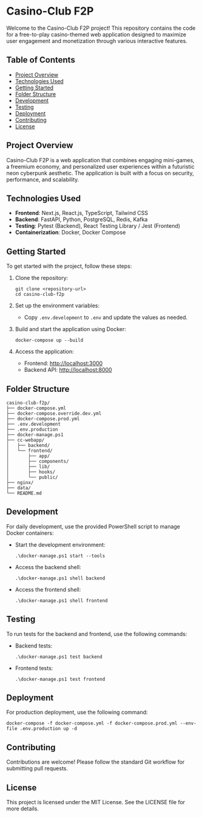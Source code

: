 # Casino-Club F2P

Welcome to the Casino-Club F2P project! This repository contains the code for a free-to-play casino-themed web application designed to maximize user engagement and monetization through various interactive features.

## Table of Contents

- [Project Overview](#project-overview)
- [Technologies Used](#technologies-used)
- [Getting Started](#getting-started)
- [Folder Structure](#folder-structure)
- [Development](#development)
- [Testing](#testing)
- [Deployment](#deployment)
- [Contributing](#contributing)
- [License](#license)

## Project Overview

Casino-Club F2P is a web application that combines engaging mini-games, a freemium economy, and personalized user experiences within a futuristic neon cyberpunk aesthetic. The application is built with a focus on security, performance, and scalability.

## Technologies Used

- **Frontend**: Next.js, React.js, TypeScript, Tailwind CSS
- **Backend**: FastAPI, Python, PostgreSQL, Redis, Kafka
- **Testing**: Pytest (Backend), React Testing Library / Jest (Frontend)
- **Containerization**: Docker, Docker Compose

## Getting Started

To get started with the project, follow these steps:

1. Clone the repository:
   ```
   git clone <repository-url>
   cd casino-club-f2p
   ```

2. Set up the environment variables:
   - Copy `.env.development` to `.env` and update the values as needed.

3. Build and start the application using Docker:
   ```
   docker-compose up --build
   ```

4. Access the application:
   - Frontend: [http://localhost:3000](http://localhost:3000)
   - Backend API: [http://localhost:8000](http://localhost:8000)

## Folder Structure

```
casino-club-f2p/
├── docker-compose.yml
├── docker-compose.override.dev.yml
├── docker-compose.prod.yml
├── .env.development
├── .env.production
├── docker-manage.ps1
├── cc-webapp/
│   ├── backend/
│   └── frontend/
│       ├── app/
│       ├── components/
│       ├── lib/
│       ├── hooks/
│       └── public/
├── nginx/
├── data/
└── README.md
```

## Development

For daily development, use the provided PowerShell script to manage Docker containers:

- Start the development environment:
  ```
  .\docker-manage.ps1 start --tools
  ```

- Access the backend shell:
  ```
  .\docker-manage.ps1 shell backend
  ```

- Access the frontend shell:
  ```
  .\docker-manage.ps1 shell frontend
  ```

## Testing

To run tests for the backend and frontend, use the following commands:

- Backend tests:
  ```
  .\docker-manage.ps1 test backend
  ```

- Frontend tests:
  ```
  .\docker-manage.ps1 test frontend
  ```

## Deployment

For production deployment, use the following command:

```
docker-compose -f docker-compose.yml -f docker-compose.prod.yml --env-file .env.production up -d
```

## Contributing

Contributions are welcome! Please follow the standard Git workflow for submitting pull requests.

## License

This project is licensed under the MIT License. See the LICENSE file for more details.